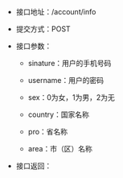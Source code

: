 * 接口地址：/account/info

* 提交方式：POST

* 接口参数：

  * sinature：用户的手机号码

  * username：用户的密码

  * sex：0为女，1为男，2为无

  * country：国家名称

  * pro：省名称

  * area：市（区）名称

* 接口返回：

  ```json

  ```



